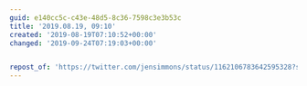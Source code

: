 ```yaml
---
guid: e140cc5c-c43e-48d5-8c36-7598c3e3b53c
title: '2019.08.19, 09:10'
created: '2019-08-19T07:10:52+00:00'
changed: '2019-09-24T07:19:03+00:00'


repost_of: 'https://twitter.com/jensimmons/status/1162106783642595328?s=20'
---
```


